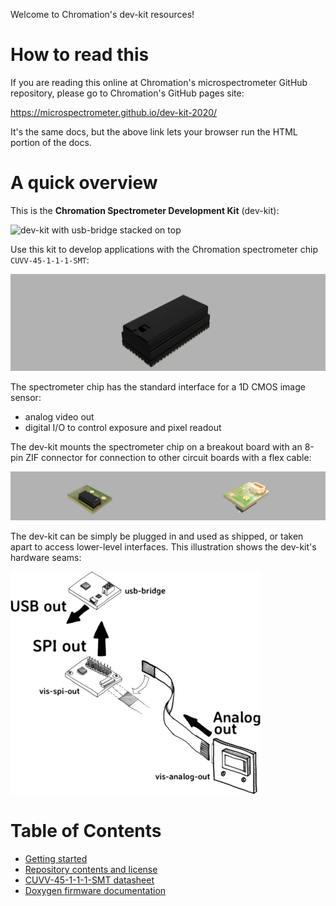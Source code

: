 Welcome to Chromation's dev-kit resources!

# How to read this

If you are reading this online at Chromation's microspectrometer
GitHub repository, please go to Chromation's GitHub pages site:

https://microspectrometer.github.io/dev-kit-2020/

It's the same docs, but the above link lets your browser run the
HTML portion of the docs.

# A quick overview

This is the **Chromation Spectrometer Development Kit**
(dev-kit):

![dev-kit with usb-bridge stacked on
top](img/photo/dev-kit-with-usb-bridge-not-rotated.jpg)

Use this kit to develop applications with the Chromation
spectrometer chip `CUVV-45-1-1-1-SMT`:

![render of CUVV-45-1-1-1-SMT](hardware/design/CUVV-45-1-1-1-SMT/render/CUVV-45-1-1-1-SMT-top.png)

The spectrometer chip has the standard interface for a 1D CMOS
image sensor:

- analog video out
- digital I/O to control exposure and pixel readout

The dev-kit mounts the spectrometer chip on a breakout board with
an 8-pin ZIF connector for connection to other circuit boards
with a flex cable:

![render of breakout board](hardware/design/vis-analog-out/render/pcb.png)

The dev-kit can be simply be plugged in and used as shipped, or
taken apart to access lower-level interfaces. This illustration
shows the dev-kit's hardware seams:

![dev-kit output options](img/dev-kit-output-options.png)

# Table of Contents

- [Getting started](getting-started.md)
- [Repository contents and license](repo-contents.md)
- [CUVV-45-1-1-1-SMT datasheet](hardware/design/CUVV-45-1-1-1-SMT/CUVV-45-1-1-1-SMT_technical-note-1.0.pdf)
- [Doxygen firmware documentation](firmware/doxygen/html/index.html)

